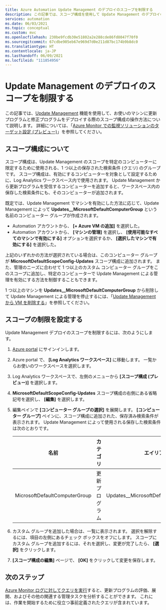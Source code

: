 ```yaml
---
title: Azure Automation Update Management のデプロイのスコープを制限する
description: この記事では、スコープ構成を使用して Update Management のデプロイのスコープを制限する方法について説明します。
services: automation
ms.date: 06/03/2021
ms.topic: conceptual
ms.custom: mvc
ms.openlocfilehash: 230be9fcdb30e51802a2e288cde86fd8047f70f0
ms.sourcegitcommit: 67cdbe905eb67e969d7d0e211d87bc174b9b8dc0
ms.translationtype: HT
ms.contentlocale: ja-JP
ms.lasthandoff: 06/09/2021
ms.locfileid: "111854956"
---
```

# <a name="limit-update-management-deployment-scope"></a>Update Management のデプロイのスコープを制限する

この記事では、[Update Management](overview.md) 機能を使用して、お使いのマシンに更新プログラムと修正プログラムをデプロイする際のスコープ構成の操作方法について説明します。 詳細については、「[Azure Monitor での監視ソリューションのターゲット設定 (プレビュー)](../../azure-monitor/insights/solution-targeting.md)」を参照してください。

## <a name="about-scope-configurations"></a>スコープ構成について

スコープ構成は、Update Management のスコープを特定のコンピューターに限定するために使用される、1 つ以上の保存された検索条件 (クエリ) のグループです。 スコープ構成は、有効にするコンピューターを対象として設定するために、Log Analytics ワークスペース内で使用されます。 Update Management から更新プログラムを受信するコンピューターを追加すると、ワークスペース内の保存した検索条件にも、そのコンピューターが追加されます。 

既定では、Update Management でマシンを有効にした方法に応じて、Update Management によって **Updates__MicrosoftDefaultComputerGroup** という名前のコンピューター グループが作成されます。

* Automation アカウントから、 **[+ Azure VM の追加]** を選択した。
* Automation アカウントから、 **[マシンの管理]** を選択し、 **[使用可能なすべてのマシンで有効にする]** オプションを選択するか、 **[選択したマシンで有効にする]** を選択した。

上記のいずれかの方法が選択されている場合は、このコンピューター グループが **MicrosoftDefaultScopeConfig-Updates** スコープ構成に追加されます。 また、管理のニーズに合わせて 1 つ以上のカスタム コンピューター グループをこのスコープに追加し、特定のコンピューターで Update Management による管理を有効にする方法を制御することもできます。

1 つ以上のマシンを **Updates__MicrosoftDefaultComputerGroup** から削除して Update Management による管理を停止するには、「[Update Management から VM を削除する](remove-vms.md)」を参照してください。

## <a name="set-the-scope-limit"></a>スコープの制限を設定する

Update Management デプロイのスコープを制限するには、次のようにします。

1. [Azure portal](https://portal.azure.com) にサインインします。

2. Azure portal で、 **[Log Analytics ワークスペース]** に移動します。 一覧からお使いのワークスペースを選択します。

3. Log Analytics ワークスペースで、左側のメニューから **[スコープ構成 (プレビュー)]** を選択します。

4. **MicrosoftDefaultScopeConfig-Updates** スコープ構成の右側にある省略記号を選択し、 **[編集]** を選択します。

5. 編集ペインで **[コンピューター グループの選択]** を展開します。 **[コンピューター グループ]** ペインに、スコープ構成に追加された、保存済み検索条件が表示されます。 Update Management によって使用される保存した検索条件は次のとおりです。

    |名前     |カテゴリ  |エイリアス  |
    |---------|---------|---------|
    |MicrosoftDefaultComputerGroup     | 更新プログラム        | Updates__MicrosoftDefaultComputerGroup         |

6. カスタム グループを追加した場合は、一覧に表示されます。 選択を解除するには、項目の左側にあるチェック ボックスをオフにします。 スコープにカスタム グループを追加するには、それを選択し、変更が完了したら、 **[選択]** をクリックします。

7. **[スコープ構成の編集]** ページで、 **[OK]** をクリックして変更を保存します。

## <a name="next-steps"></a>次のステップ

[Azure Monitor ログに対してクエリを実行](query-logs.md)すると、更新プログラムの評価、展開、およびその他の関連する管理タスクを分析することができます。 これには、作業を開始するために役立つ事前定義されたクエリが含まれています。
